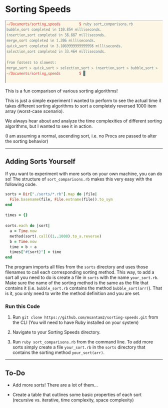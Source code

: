 # Sorting Speeds

<img src="https://github.com/msantam2/sorting-speeds/blob/master/images/sort_times.png" width="600" height="200" />

This is a fun comparison of various sorting algorithms!

This is just a simple experiment I wanted to perform to see the actual time it takes different sorting algorithms to sort a completely reversed 1000 item array (worst-case scenario).

We always hear about and analyze the time complexities of different sorting algorithms, but I wanted to see it in action.

(I am assuming a normal, ascending sort, i.e. no Procs are passed to alter the sorting behavior)

--------

## Adding Sorts Yourself

If you want to experiment with more sorts on your own machine, you can do so! The structure of `sort_comparisons.rb` makes this very easy with the following code.

```rb
sorts = Dir["./sorts/*.rb"].map do |file|
  File.basename(file, File.extname(file)).to_sym
end

times = {}

sorts.each do |sort|
  a = Time.now
  method(sort).call((1..1000).to_a.reverse)
  b = Time.now
  time = b - a
  times["#{sort}"] = time
end
```
The program imports all files from the `sorts` directory and uses those filenames to call each corresponding sorting method. This way, to add a sort all you need to do is create a file in `sorts` with the name `your_sort.rb`. Make sure the name of the sorting method is the same as the file that contains it (i.e. `bubble_sort.rb` contains the method `bubble_sort(arr)`). That is it, you only need to write the method definition and you are set. 

### Run this Code

1. Run ```git clone https://github.com/msantam2/sorting-speeds.git``` from the CLI (You will need to have Ruby installed on your system)

2. Navigate to your Sorting Speeds directory.

3. Run ```ruby sort_comparisons.rb``` from the command line. To add more sorts simply create a file `your_sort.rb` in the `sorts` directory that contains the sorting method `your_sort(arr)`.

--------

## To-Do

- Add more sorts! There are a lot of them...

- Create a table that outlines some basic properties of each sort (recursive vs. iterative, time complexity, space complexity)
